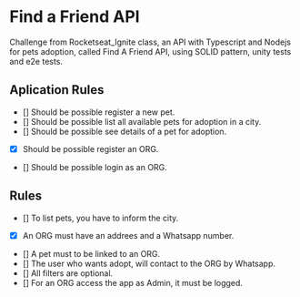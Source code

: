 # Find a Friend API

Challenge from Rocketseat_Ignite class, an API with Typescript and Nodejs for pets adoption, called Find A Friend API, using SOLID pattern, unity tests and e2e tests.

## Aplication Rules
- [] Should be possible register a new pet.
- [] Should be possible list all available pets for adoption in a city.
- [] Should be possible see details of a pet for adoption.
- [x] Should be possible register an ORG.
- [] Should be possible login as an ORG.

## Rules
- [] To list pets, you have to inform the city.
- [x] An ORG must have an addrees and a Whatsapp number.
- [] A pet must to be linked to an ORG.
- [] The user who wants adopt, will contact to the ORG by Whatsapp.
- [] All filters are optional.
- [] For an ORG access the app as Admin, it must be logged.
